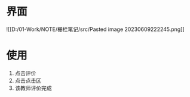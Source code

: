 # 界面

![[D:/01-Work/NOTE/栅栏笔记/src/Pasted image 20230609222245.png]]

# 使用

1. 点击评价
2. 点击点击区
3. 该教师评价完成